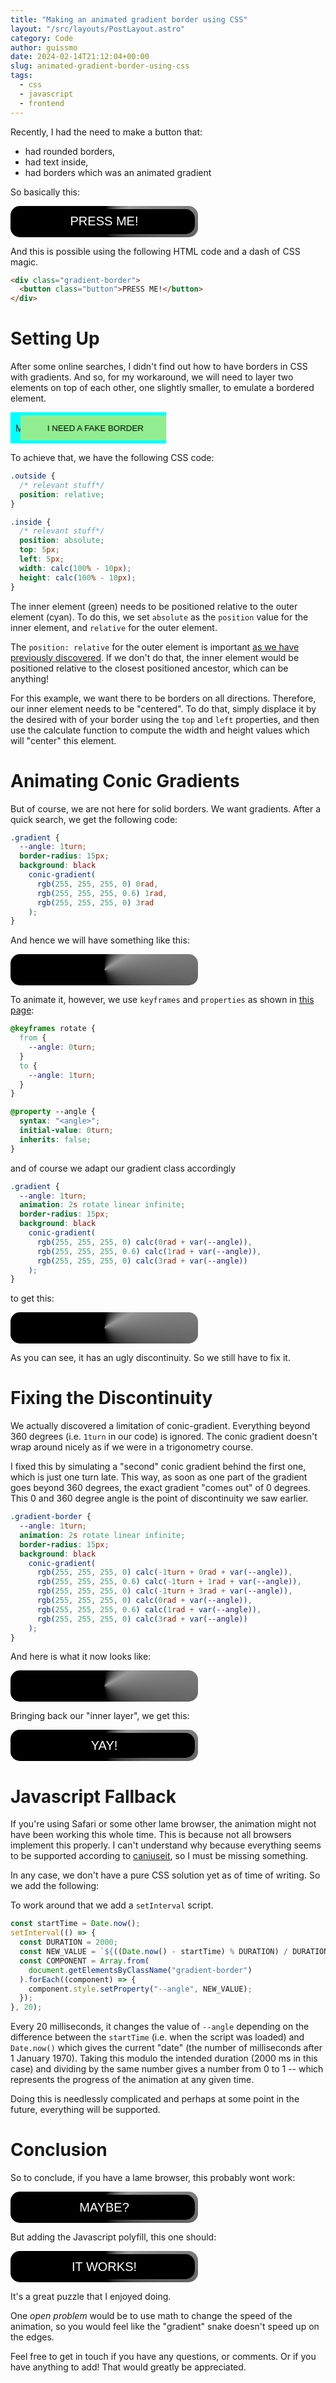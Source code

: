 ```yaml
---
title: "Making an animated gradient border using CSS"
layout: "/src/layouts/PostLayout.astro"
category: Code
author: guissmo
date: 2024-02-14T21:12:04+00:00
slug: animated-gradient-border-using-css
tags:
  - css
  - javascript
  - frontend
---
```


Recently, I had the need to make a button that:

- had rounded borders,
- had text inside,
- had borders which was an animated gradient

So basically this:

<!--raw html-->
<div class="gradient-border polyfill-gradient-animation">
  <button class="button">
  PRESS ME!
  </button>
</div>

And this is possible using the following HTML code and a dash of CSS magic.

```html
<div class="gradient-border">
  <button class="button">PRESS ME!</button>
</div>
```

# Setting Up

After some online searches, I didn't find out how to have borders in CSS with gradients. And so, for my workaround, we will need to layer two elements on top of each other, one slightly smaller, to emulate a bordered element.

<!--raw html-->
<div style="max-width: 90%; overflow: hidden;">
<div class="pretend-border">
  ME PRETENDING TO BE A BORDER
  <button class="needs-border">
  I NEED A FAKE BORDER
  </button>
</div>
</div>

To achieve that, we have the following CSS code:

```css
.outside {
  /* relevant stuff*/
  position: relative;
}

.inside {
  /* relevant stuff*/
  position: absolute;
  top: 5px;
  left: 5px;
  width: calc(100% - 10px);
  height: calc(100% - 10px);
}
```

The inner element (green) needs to be positioned relative to the outer element (cyan). To do this, we set `absolute` as the `position` value for the inner element, and `relative` for the outer element.

The `position: relative` for the outer element is important [as we have previously discovered](/blog/bypassing-overflow-hidden-rule-in-css/#position-absolute). If we don't do that, the inner element would be positioned relative to the closest positioned ancestor, which can be anything!

For this example, we want there to be borders on all directions. Therefore, our inner element needs to be "centered". To do that, simply displace it by the desired with of your border using the `top` and `left` properties, and then use the calculate function to compute the width and height values which will "center" this element.

# Animating Conic Gradients

But of course, we are not here for solid borders. We want gradients. After a quick search, we get the following code:

```css
.gradient {
  --angle: 1turn;
  border-radius: 15px;
  background: black
    conic-gradient(
      rgb(255, 255, 255, 0) 0rad,
      rgb(255, 255, 255, 0.6) 1rad,
      rgb(255, 255, 255, 0) 3rad
    );
}
```

And hence we will have something like this:

<!--raw html-->
<div class="gradient-border no-animation">
</div>

To animate it, however, we use `keyframes` and `properties` as shown in [this page](https://www.bram.us/2021/01/29/animating-a-css-gradient-border/):

```css
@keyframes rotate {
  from {
    --angle: 0turn;
  }
  to {
    --angle: 1turn;
  }
}

@property --angle {
  syntax: "<angle>";
  initial-value: 0turn;
  inherits: false;
}
```

and of course we adapt our gradient class accordingly

```css
.gradient {
  --angle: 1turn;
  animation: 2s rotate linear infinite;
  border-radius: 15px;
  background: black
    conic-gradient(
      rgb(255, 255, 255, 0) calc(0rad + var(--angle)),
      rgb(255, 255, 255, 0.6) calc(1rad + var(--angle)),
      rgb(255, 255, 255, 0) calc(3rad + var(--angle))
    );
}
```

to get this:

<!--raw html-->
<div class="bad-animation polyfill-gradient-animation">
</div>

As you can see, it has an ugly discontinuity. So we still have to fix it.

# Fixing the Discontinuity

We actually discovered a limitation of conic-gradient. Everything beyond 360 degrees (i.e. `1turn` in our code) is ignored. The conic gradient doesn't wrap around nicely as if we were in a trigonometry course.

I fixed this by simulating a "second" conic gradient behind the first one, which is just one turn late. This way, as soon as one part of the gradient goes beyond $360$ degrees, the exact gradient "comes out" of $0$ degrees. This $0$ and $360$ degree angle is the point of discontinuity we saw earlier.

```css
.gradient-border {
  --angle: 1turn;
  animation: 2s rotate linear infinite;
  border-radius: 15px;
  background: black
    conic-gradient(
      rgb(255, 255, 255, 0) calc(-1turn + 0rad + var(--angle)),
      rgb(255, 255, 255, 0.6) calc(-1turn + 1rad + var(--angle)),
      rgb(255, 255, 255, 0) calc(-1turn + 3rad + var(--angle)),
      rgb(255, 255, 255, 0) calc(0rad + var(--angle)),
      rgb(255, 255, 255, 0.6) calc(1rad + var(--angle)),
      rgb(255, 255, 255, 0) calc(3rad + var(--angle))
    );
}
```

And here is what it now looks like:

<!--raw html-->
<div class="gradient-border polyfill-gradient-animation">
</div>

Bringing back our "inner layer", we get this:

<!--raw html-->
<div class="gradient-border polyfill-gradient-animation">
  <button class="button">YAY!</button>
</div>

# Javascript Fallback

If you're using Safari or some other lame browser, the animation might not have been working this whole time. This is because not all browsers implement this properly. I can't understand why because everything seems to be supported according to [caniuseit](https://caniuse.com/), so I must be missing something.

In any case, we don't have a pure CSS solution yet as of time of writing. So we add the following:

To work around that we add a `setInterval` script.

```javascript
const startTime = Date.now();
setInterval(() => {
  const DURATION = 2000;
  const NEW_VALUE = `${((Date.now() - startTime) % DURATION) / DURATION}turn`;
  const COMPONENT = Array.from(
    document.getElementsByClassName("gradient-border")
  ).forEach((component) => {
    component.style.setProperty("--angle", NEW_VALUE);
  });
}, 20);
```

Every $20$ milliseconds, it changes the value of `--angle` depending on the difference between the `startTime` (i.e. when the script was loaded) and `Date.now()` which gives the current "date" (the number of milliseconds after 1 January 1970). Taking this modulo the intended duration ($2000$ ms in this case) and dividing by the same number gives a number from $0$ to $1$ -- which represents the progress of the animation at any given time.

Doing this is needlessly complicated and perhaps at some point in the future, everything will be supported.

# Conclusion

So to conclude, if you have a lame browser, this probably wont work:

<!--raw html-->
<div class="gradient-border">
  <button class="button">MAYBE?</button>
</div>

But adding the Javascript polyfill, this one should:

<!--raw html-->
<div class="gradient-border polyfill-gradient-animation">
  <button class="button">IT WORKS!</button>
</div>

It's a great puzzle that I enjoyed doing.

One _open problem_ would be to use math to change the speed of the animation, so you would feel like the "gradient" snake doesn't speed up on the edges.

Feel free to get in touch if you have any questions, or comments. Or if you have anything to add! That would greatly be appreciated.

<script>

const startTime = Date.now();

setInterval(() => {
      const DURATION = 2000;
      const NEW_VALUE = `${((Date.now() - startTime) % DURATION) / DURATION}turn`;
      const COMPONENT = Array.from(document.getElementsByClassName("polyfill-gradient-animation")).forEach( (component) => {
        component.style.setProperty('--angle', NEW_VALUE);
      })
  }, 20)

</script>

<style>

.no-animation {
  animation: unset!important;
}


.pretend-border {
  position: relative;
  width: fit-content;
  overflow: hidden;
  height: 50px;
  background: cyan;
  display: flex;
  justify-content: center;
  align-items: center;
  padding: 0 8px;
}

@keyframes reveal {
  0% {
    transform: translateX(0%);
  }
  25% {
    transform: translateX(120%);
  }
  50% {
    transform: translateX(120%);
  }
  75% {
    transform: translateX(0%);
  }
}

.needs-border {
  position: absolute;
  top: 5px;
  left: 5px;
  border-radius: 0;
  width: calc(100% - 10px);
  height: calc(100% - 10px);
  animation: 5s reveal linear infinite;
  
  background: lightgreen;
  color: black;
  border: 0;
  display: flex;
  justify-content: center;
  align-items: center;
}

@keyframes rotate {
  from {
    --angle: 0turn;
  }
  to {
    --angle: 1turn;
  }
}

@property --angle {
  syntax: '<angle>'; /* this one is important */
  initial-value: 0turn;
  inherits: false;
}

.gradient-border {
  --angle: 0turn;
  animation: 2s rotate linear infinite;
  /* padding: 2px; */
  border-radius: 15px;
  background: black conic-gradient(
                  rgb(255, 255, 255, 0) calc(-1turn + 0rad + var(--angle)),
                  rgb(255, 255, 255, 0.6) calc(-1turn + 1rad + var(--angle)),
                  rgb(255, 255, 255, 0) calc(-1turn + 3rad + var(--angle)),
                  rgb(255, 255, 255, 0) calc(0rad + var(--angle)),
                  rgb(255, 255, 255, 0.6) calc(1rad + var(--angle)),
                  rgb(255, 255, 255, 0) calc(3rad + var(--angle))
  );

  position: relative;
  width: min(300px, 95vw);
  height: 50px;
}

.bad-animation {
  --angle: 0.8turn;
  animation: 2s rotate linear infinite;
  /* padding: 2px; */
  border-radius: 15px;
  background: black conic-gradient(
                  /* rgb(255, 255, 255, 0) calc(-1turn + 0rad + var(--angle)),
                  rgb(255, 255, 255, 0.6) calc(-1turn + 1rad + var(--angle)),
                  rgb(255, 255, 255, 0) calc(-1turn + 3rad + var(--angle)), */
                  rgb(255, 255, 255, 0) calc(0rad + var(--angle)),
                  rgb(255, 255, 255, 0.6) calc(1rad + var(--angle)),
                  rgb(255, 255, 255, 0) calc(3rad + var(--angle))
  );

  position: relative;
  width: min(300px, 95vw);
  height: 50px;
  pointer-events: none;
}

.button {
  
  position: absolute;
  cursor: pointer;
  z-index: 10;
  
  font-size: 20px;

  background: black;
  color: white;

  width: calc(100% - 10px);
  height: calc(100% - 10px);
  top: 5px;
  left: 5px;

  border-radius: 15px;
  border: 0px;
  display: flex;
  justify-content: center;
  align-items: center;

}


</style>
